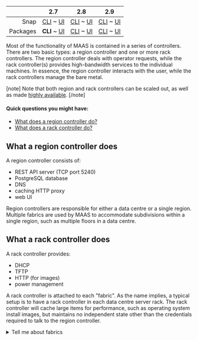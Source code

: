 ||2.7|2.8|2.9|
|-----:|:-----:|:-----:|:-----:|
|Snap|[CLI](/t/controllers-snap-2-7-cli/2718) ~ [UI](/t/controllers-snap-2-7-ui/2719)|[CLI](/t/controllers-snap-2-8-cli/2720) ~ [UI](/t/controllers-snap-2-8-ui/2721)|[CLI](/t/controllers-snap-2-9-cli/2722) ~ [UI](/t/controllers-snap-2-9-ui/2723)|
|Packages|**CLI** ~ [UI](/t/controllers-deb-2-7-ui/2725)|[CLI](/t/controllers-deb-2-8-cli/2726) ~ [UI](/t/controllers-deb-2-8-ui/2727)|[CLI](/t/controllers-deb-2-9-cli/2728) ~ [UI](/t/controllers-deb-2-9-ui/2729)|

<!-- deb-2-7-ui
||2.7|2.8|2.9|
|-----:|:-----:|:-----:|:-----:|
|Snap|[CLI](/t/controllers-snap-2-7-cli/2718) ~ [UI](/t/controllers-snap-2-7-ui/2719)|[CLI](/t/controllers-snap-2-8-cli/2720) ~ [UI](/t/controllers-snap-2-8-ui/2721)|[CLI](/t/controllers-snap-2-9-cli/2722) ~ [UI](/t/controllers-snap-2-9-ui/2723)|
|Packages|[CLI](/t/controllers-deb-2-7-cli/2724) ~ **UI**|[CLI](/t/controllers-deb-2-8-cli/2726) ~ [UI](/t/controllers-deb-2-8-ui/2727)|[CLI](/t/controllers-deb-2-9-cli/2728) ~ [UI](/t/controllers-deb-2-9-ui/2729)|
 deb-2-7-ui -->

<!-- deb-2-8-cli
||2.7|2.8|2.9|
|-----:|:-----:|:-----:|:-----:|
|Snap|[CLI](/t/controllers-snap-2-7-cli/2718) ~ [UI](/t/controllers-snap-2-7-ui/2719)|[CLI](/t/controllers-snap-2-8-cli/2720) ~ [UI](/t/controllers-snap-2-8-ui/2721)|[CLI](/t/controllers-snap-2-9-cli/2722) ~ [UI](/t/controllers-snap-2-9-ui/2723)|
|Packages|[CLI](/t/controllers-deb-2-7-cli/2724) ~ [UI](/t/controllers-deb-2-7-ui/2725)||**CLI** ~ [UI](/t/controllers-deb-2-8-ui/2727)|[CLI](/t/controllers-deb-2-9-cli/2728) ~ [UI](/t/controllers-deb-2-9-ui/2729)|
 deb-2-8-cli -->

<!-- deb-2-8-ui
||2.7|2.8|2.9|
|-----:|:-----:|:-----:|:-----:|
|Snap|[CLI](/t/controllers-snap-2-7-cli/2718) ~ [UI](/t/controllers-snap-2-7-ui/2719)|[CLI](/t/controllers-snap-2-8-cli/2720) ~ [UI](/t/controllers-snap-2-8-ui/2721)|[CLI](/t/controllers-snap-2-9-cli/2722) ~ [UI](/t/controllers-snap-2-9-ui/2723)|
|Packages|[CLI](/t/controllers-deb-2-7-cli/2724) ~ [UI](/t/controllers-deb-2-7-ui/2725)|[CLI](/t/controllers-deb-2-8-cli/2726) ~ **UI**|[CLI](/t/controllers-deb-2-9-cli/2728) ~ [UI](/t/controllers-deb-2-9-ui/2729)|
 deb-2-8-ui -->

<!-- deb-2-9-cli
||2.7|2.8|2.9|
|-----:|:-----:|:-----:|:-----:|
|Snap|[CLI](/t/controllers-snap-2-7-cli/2718) ~ [UI](/t/controllers-snap-2-7-ui/2719)|[CLI](/t/controllers-snap-2-8-cli/2720) ~ [UI](/t/controllers-snap-2-8-ui/2721)|[CLI](/t/controllers-snap-2-9-cli/2722) ~ [UI](/t/controllers-snap-2-9-ui/2723)|
|Packages|[CLI](/t/controllers-deb-2-7-cli/2724) ~ [UI](/t/controllers-deb-2-7-ui/2725)|[CLI](/t/controllers-deb-2-8-cli/2726) ~ [UI](/t/controllers-deb-2-8-ui/2727)||**CLI** ~ [UI](/t/controllers-deb-2-9-ui/2729)|
 deb-2-9-cli -->

<!-- deb-2-9-ui
||2.7|2.8|2.9|
|-----:|:-----:|:-----:|:-----:|
|Snap|[CLI](/t/controllers-snap-2-7-cli/2718) ~ [UI](/t/controllers-snap-2-7-ui/2719)|[CLI](/t/controllers-snap-2-8-cli/2720) ~ [UI](/t/controllers-snap-2-8-ui/2721)|[CLI](/t/controllers-snap-2-9-cli/2722) ~ [UI](/t/controllers-snap-2-9-ui/2723)|
|Packages|[CLI](/t/controllers-deb-2-7-cli/2724) ~ [UI](/t/controllers-deb-2-7-ui/2725)|[CLI](/t/controllers-deb-2-8-cli/2726) ~ [UI](/t/controllers-deb-2-8-ui/2727)|[CLI](/t/controllers-deb-2-9-cli/2728) ~ **UI**|
 deb-2-9-ui -->

<!-- snap-2-7-cli
||2.7|2.8|2.9|
|-----:|:-----:|:-----:|:-----:|
|Snap|**CLI** ~ [UI](/t/controllers-snap-2-7-ui/2719)|[CLI](/t/controllers-snap-2-8-cli/2720) ~ [UI](/t/controllers-snap-2-8-ui/2721)|[CLI](/t/controllers-snap-2-9-cli/2722) ~ [UI](/t/controllers-snap-2-9-ui/2723)|
|Packages|[CLI](/t/controllers-deb-2-7-cli/2724) ~ [UI](/t/controllers-deb-2-7-ui/2725)|[CLI](/t/controllers-deb-2-8-cli/2726) ~ [UI](/t/controllers-deb-2-8-ui/2727)|[CLI](/t/controllers-deb-2-9-cli/2728) ~ [UI](/t/controllers-deb-2-9-ui/2729)|
 snap-2-7-cli -->

<!-- snap-2-7-ui
||2.7|2.8|2.9|
|-----:|:-----:|:-----:|:-----:|
|Snap|[CLI](/t/controllers-snap-2-7-cli/2718) ~ **UI**|[CLI](/t/controllers-snap-2-8-cli/2720) ~ [UI](/t/controllers-snap-2-8-ui/2721)|[CLI](/t/controllers-snap-2-9-cli/2722) ~ [UI](/t/controllers-snap-2-9-ui/2723)|
|Packages|[CLI](/t/controllers-deb-2-7-cli/2724) ~ [UI](/t/controllers-deb-2-7-ui/2725)|[CLI](/t/controllers-deb-2-8-cli/2726) ~ [UI](/t/controllers-deb-2-8-ui/2727)|[CLI](/t/controllers-deb-2-9-cli/2728) ~ [UI](/t/controllers-deb-2-9-ui/2729)|
 snap-2-7-ui -->

<!-- snap-2-8-cli
||2.7|2.8|2.9|
|-----:|:-----:|:-----:|:-----:|
|Snap|[CLI](/t/controllers-snap-2-7-cli/2718) ~ [UI](/t/controllers-snap-2-7-ui/2719)|**CLI** ~ [UI](/t/controllers-snap-2-8-ui/2721)|[CLI](/t/controllers-snap-2-9-cli/2722) ~ [UI](/t/controllers-snap-2-9-ui/2723)|
|Packages|[CLI](/t/controllers-deb-2-7-cli/2724) ~ [UI](/t/controllers-deb-2-7-ui/2725)|[CLI](/t/controllers-deb-2-8-cli/2726) ~ [UI](/t/controllers-deb-2-8-ui/2727)|[CLI](/t/controllers-deb-2-9-cli/2728) ~ [UI](/t/controllers-deb-2-9-ui/2729)|
 snap-2-8-cli -->

<!-- snap-2-8-ui
||2.7|2.8|2.9|
|-----:|:-----:|:-----:|:-----:|
|Snap|[CLI](/t/controllers-snap-2-7-cli/2718) ~ [UI](/t/controllers-snap-2-7-ui/2719)|[CLI](/t/controllers-snap-2-8-cli/2720) ~ **UI**|[CLI](/t/controllers-snap-2-9-cli/2722) ~ [UI](/t/controllers-snap-2-9-ui/2723)|
|Packages|[CLI](/t/controllers-deb-2-7-cli/2724) ~ [UI](/t/controllers-deb-2-7-ui/2725)|[CLI](/t/controllers-deb-2-8-cli/2726) ~ [UI](/t/controllers-deb-2-8-ui/2727)|[CLI](/t/controllers-deb-2-9-cli/2728) ~ [UI](/t/controllers-deb-2-9-ui/2729)|
 snap-2-8-ui -->

<!-- snap-2-9-cli
||2.7|2.8|2.9|
|-----:|:-----:|:-----:|:-----:|
|Snap|[CLI](/t/controllers-snap-2-7-cli/2718) ~ [UI](/t/controllers-snap-2-7-ui/2719)|[CLI](/t/controllers-snap-2-8-cli/2720) ~ [UI](/t/controllers-snap-2-8-ui/2721)|**CLI** ~ [UI](/t/controllers-snap-2-9-ui/2723)|
|Packages|[CLI](/t/controllers-deb-2-7-cli/2724) ~ [UI](/t/controllers-deb-2-7-ui/2725)|[CLI](/t/controllers-deb-2-8-cli/2726) ~ [UI](/t/controllers-deb-2-8-ui/2727)|[CLI](/t/controllers-deb-2-9-cli/2728) ~ [UI](/t/controllers-deb-2-9-ui/2729)|
 snap-2-9-cli -->

<!-- snap-2-9-ui
||2.7|2.8|2.9|
|-----:|:-----:|:-----:|:-----:|
|Snap|[CLI](/t/controllers-snap-2-7-cli/2718) ~ [UI](/t/controllers-snap-2-7-ui/2719)|[CLI](/t/controllers-snap-2-8-cli/2720) ~ [UI](/t/controllers-snap-2-8-ui/2721)|[CLI](/t/controllers-snap-2-9-cli/2722) ~ **UI**|
|Packages|[CLI](/t/controllers-deb-2-7-cli/2724) ~ [UI](/t/controllers-deb-2-7-ui/2725)|[CLI](/t/controllers-deb-2-8-cli/2726) ~ [UI](/t/controllers-deb-2-8-ui/2727)|[CLI](/t/controllers-deb-2-9-cli/2728) ~ [UI](/t/controllers-deb-2-9-ui/2729)|
 snap-2-9-ui -->

Most of the functionality of MAAS is contained in a series of controllers.  There are two basic types: a region controller and one or more rack controllers. The region controller deals with operator requests, while the rack controller(s) provides high-bandwidth services to the individual machines.  In essence, the region controller interacts with the user, while the rack controllers manage the bare metal.

[note]
Note that both region and rack controllers can be scaled out, as well as made [highly available](/t/-/2688).
[/note]

<!-- deb-2-7-ui
[note]
Note that both region and rack controllers can be scaled out, as well as made [highly available](/t/-/2689).
[/note]
deb-2-7-ui -->

<!-- deb-2-8-cli
[note]
Note that both region and rack controllers can be scaled out, as well as made [highly available](/t/high-availability/2690).
[/note]
deb-2-8-cli -->

<!-- deb-2-8-ui
[note]
Note that both region and rack controllers can be scaled out, as well as made [highly available](/t/high-availability/2691).
[/note]
deb-2-8-ui -->

<!-- deb-2-9-cli
[note]
Note that both region and rack controllers can be scaled out, as well as made [highly available](/t/high-availability/2692).
[/note]
deb-2-9-cli -->

<!-- deb-2-9-ui
[note]
Note that both region and rack controllers can be scaled out, as well as made [highly available](/t/high-availability/2693).
[/note]
deb-2-9-ui -->

<!-- snap-2-7-cli
[note]
Note that both region and rack controllers can be scaled out, as well as made [highly available](/t/high-availability/2682).
[/note]
snap-2-7-cli -->

<!-- snap-2-7-ui
[note]
Note that both region and rack controllers can be scaled out, as well as made [highly available](/t/high-availability/2683).
[/note]
snap-2-7-ui -->

<!-- snap-2-8-cli
[note]
Note that both region and rack controllers can be scaled out, as well as made [highly available](/t/high-availability/2684).
[/note]
snap-2-8-cli -->

<!-- snap-2-8-ui
[note]
Note that both region and rack controllers can be scaled out, as well as made [highly available](/t/high-availability/2685).
[/note]
snap-2-8-ui -->

<!-- snap-2-9-cli
[note]
Note that both region and rack controllers can be scaled out, as well as made [highly available](/t/high-availability/2686).
[/note]
snap-2-9-cli -->

<!-- snap-2-9-ui
[note]
Note that both region and rack controllers can be scaled out, as well as made [highly available](/t/high-availability/2687).
[/note]
snap-2-9-ui -->

#### Quick questions you might have:

* [What does a region controller do?](#heading--region-controller)
* [What does a rack controller do?](#heading--rack-controllers)

<h2 id="heading--region-controller">What a region controller does</h2>

A region controller consists of:

-   REST API server (TCP port 5240)
-   PostgreSQL database
-   DNS
-   caching HTTP proxy
-   web UI

Region controllers are responsible for either a data centre or a single region. Multiple fabrics are used by MAAS to accommodate subdivisions within a single region, such as multiple floors in a data centre.

<h2 id="heading--rack-controllers">What a rack controller does</h2>

A rack controller provides:

-   DHCP
-   TFTP
-   HTTP (for images)
-   power management

A rack controller is attached to each "fabric". As the name implies, a typical setup is to have a rack controller in each data centre server rack. The rack controller will cache large items for performance, such as operating system install images, but maintains no independent state other than the credentials required to talk to the region controller.

<details><summary>Tell me about fabrics</summary>

A fabric is simply a way of linking [VLANs](/t/concepts-and-terms/785#heading--vlans) (Virtual LANs) together.  If you're familiar with a VLAN, you know that it's designed to limit network traffic to specific ports (e.g., on a [switch](/t/concepts-and-terms/785#heading--switch)) or by evaluating labels called "tags" (unrelated to MAAS tags).  By definition, this would mean that two VLANs can't communicate with each other -- it would defeat the purpose of the VLAN -- unless you implement some extraordinary measures.

For example, let's say that your [hospital](/t/give-me-an-example-of-maas-deb-2-7-cli/2652) has three key functions: Patient management, Accounting, and Facilities, each on their own VLAN.  Let's say that there are some situations in which you need to share data between all three of these functions.  To accomplish this, you can create a fabric that joins these three VLANS.  Since this fabric just makes it possible for these VLANs to communicate, you can manage the cross-VLAN access with additional software, or permissions, depending on your application software architecture.

<!-- deb-2-7-ui
For example, let's say that your [hospital](/t/give-me-an-example-of-maas-deb-2-7-ui/2653) has three key functions: Patient management, Accounting, and Facilities, each on their own VLAN.  Let's say that there are some situations in which you need to share data between all three of these functions.  To accomplish this, you can create a fabric that joins these three VLANS.  Since this fabric just makes it possible for these VLANs to communicate, you can manage the cross-VLAN access with additional software, or permissions, depending on your application software architecture.
deb-2-7-ui -->

<!-- deb-2-8-cli
For example, let's say that your [hospital](/t/give-me-an-example-of-maas-deb-2-8-cli/2654) has three key functions: Patient management, Accounting, and Facilities, each on their own VLAN.  Let's say that there are some situations in which you need to share data between all three of these functions.  To accomplish this, you can create a fabric that joins these three VLANS.  Since this fabric just makes it possible for these VLANs to communicate, you can manage the cross-VLAN access with additional software, or permissions, depending on your application software architecture.
deb-2-8-cli -->

<!-- deb-2-8-ui
For example, let's say that your [hospital](/t/give-me-an-example-of-maas-deb-2-8-ui/2655) has three key functions: Patient management, Accounting, and Facilities, each on their own VLAN.  Let's say that there are some situations in which you need to share data between all three of these functions.  To accomplish this, you can create a fabric that joins these three VLANS.  Since this fabric just makes it possible for these VLANs to communicate, you can manage the cross-VLAN access with additional software, or permissions, depending on your application software architecture.
deb-2-9-ui -->

<!-- deb-2-9-cli
For example, let's say that your [hospital](/t/give-me-an-example-of-maas-deb-2-9-cli/2656) has three key functions: Patient management, Accounting, and Facilities, each on their own VLAN.  Let's say that there are some situations in which you need to share data between all three of these functions.  To accomplish this, you can create a fabric that joins these three VLANS.  Since this fabric just makes it possible for these VLANs to communicate, you can manage the cross-VLAN access with additional software, or permissions, depending on your application software architecture.
deb-2-9-cli -->

<!-- deb-2-9-ui
For example, let's say that your [hospital](/t/give-me-an-example-of-maas-deb-2-9-ui/2657) has three key functions: Patient management, Accounting, and Facilities, each on their own VLAN.  Let's say that there are some situations in which you need to share data between all three of these functions.  To accomplish this, you can create a fabric that joins these three VLANS.  Since this fabric just makes it possible for these VLANs to communicate, you can manage the cross-VLAN access with additional software, or permissions, depending on your application software architecture.
deb-2-9-ui -->

<!-- snap-2-7-cli
For example, let's say that your [hospital](/t/give-me-an-example-of-maas-snap-2-7-cli/2646) has three key functions: Patient management, Accounting, and Facilities, each on their own VLAN.  Let's say that there are some situations in which you need to share data between all three of these functions.  To accomplish this, you can create a fabric that joins these three VLANS.  Since this fabric just makes it possible for these VLANs to communicate, you can manage the cross-VLAN access with additional software, or permissions, depending on your application software architecture.
snap-2-7-cli -->

<!-- snap-2-7-ui
For example, let's say that your [hospital](/t/give-me-an-example-of-maas-snap-2-7-ui/2647) has three key functions: Patient management, Accounting, and Facilities, each on their own VLAN.  Let's say that there are some situations in which you need to share data between all three of these functions.  To accomplish this, you can create a fabric that joins these three VLANS.  Since this fabric just makes it possible for these VLANs to communicate, you can manage the cross-VLAN access with additional software, or permissions, depending on your application software architecture.
snap-2-7-ui -->

<!-- snap-2-8-cli
For example, let's say that your [hospital](/t/give-me-an-example-of-maas-snap-2-8-cli/2648) has three key functions: Patient management, Accounting, and Facilities, each on their own VLAN.  Let's say that there are some situations in which you need to share data between all three of these functions.  To accomplish this, you can create a fabric that joins these three VLANS.  Since this fabric just makes it possible for these VLANs to communicate, you can manage the cross-VLAN access with additional software, or permissions, depending on your application software architecture.
snap-2-8-cli -->

<!-- snap-2-8-ui
For example, let's say that your [hospital](/t/give-me-an-example-of-maas-snap-2-8-ui/2649) has three key functions: Patient management, Accounting, and Facilities, each on their own VLAN.  Let's say that there are some situations in which you need to share data between all three of these functions.  To accomplish this, you can create a fabric that joins these three VLANS.  Since this fabric just makes it possible for these VLANs to communicate, you can manage the cross-VLAN access with additional software, or permissions, depending on your application software architecture.
snap-2-9-ui -->

<!-- snap-2-9-cli
For example, let's say that your [hospital](/t/give-me-an-example-of-maas-snap-2-9-cli/2650) has three key functions: Patient management, Accounting, and Facilities, each on their own VLAN.  Let's say that there are some situations in which you need to share data between all three of these functions.  To accomplish this, you can create a fabric that joins these three VLANS.  Since this fabric just makes it possible for these VLANs to communicate, you can manage the cross-VLAN access with additional software, or permissions, depending on your application software architecture.
snap-2-9-cli -->

<!-- snap-2-9-ui
For example, let's say that your [hospital](/t/give-me-an-example-of-maas-snap-2-9-ui/2651) has three key functions: Patient management, Accounting, and Facilities, each on their own VLAN.  Let's say that there are some situations in which you need to share data between all three of these functions.  To accomplish this, you can create a fabric that joins these three VLANS.  Since this fabric just makes it possible for these VLANs to communicate, you can manage the cross-VLAN access with additional software, or permissions, depending on your application software architecture.
snap-2-9-ui -->


You can learn more about fabrics in the [Concepts and terms](/t/concepts-and-terms/785#heading--fabrics) section of this documentation.